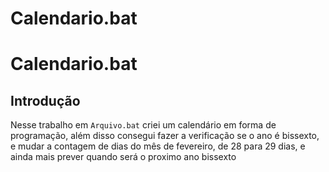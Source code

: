 # Calendario.bat
# Calendario.bat
## Introdução
Nesse trabalho em `Arquivo.bat` criei um calendário em forma de programação, além disso consegui fazer a verificação se o ano é bissexto, e mudar a contagem de dias do mês de fevereiro, de 28 para 29 dias, e ainda mais prever quando será o proximo ano bissexto
